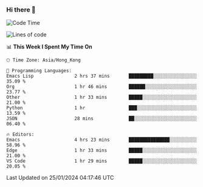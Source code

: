 ### Hi there 👋

<!--
**nicehiro/nicehiro** is a ✨ _special_ ✨ repository because its `README.md` (this file) appears on your GitHub profile.

Here are some ideas to get you started:

- 🔭 I’m currently working on ...
- 🌱 I’m currently learning ...
- 👯 I’m looking to collaborate on ...
- 🤔 I’m looking for help with ...
- 💬 Ask me about ...
- 📫 How to reach me: ...
- 😄 Pronouns: ...
- ⚡ Fun fact: ...
-->

<!--START_SECTION:waka-->
![Code Time](http://img.shields.io/badge/Code%20Time-199%20hrs%2013%20mins-blue)

![Lines of code](https://img.shields.io/badge/From%20Hello%20World%20I%27ve%20Written-2.6%20million%20lines%20of%20code-blue)

📊 **This Week I Spent My Time On** 

```text
🕑︎ Time Zone: Asia/Hong_Kong

💬 Programming Languages: 
Emacs Lisp               2 hrs 37 mins       █████████░░░░░░░░░░░░░░░░   35.09 % 
Org                      1 hr 46 mins        ██████░░░░░░░░░░░░░░░░░░░   23.77 % 
Other                    1 hr 33 mins        █████░░░░░░░░░░░░░░░░░░░░   21.00 % 
Python                   1 hr                ███░░░░░░░░░░░░░░░░░░░░░░   13.59 % 
JSON                     28 mins             ██░░░░░░░░░░░░░░░░░░░░░░░   06.40 % 

🔥 Editors: 
Emacs                    4 hrs 23 mins       ███████████████░░░░░░░░░░   58.96 % 
Edge                     1 hr 33 mins        █████░░░░░░░░░░░░░░░░░░░░   21.00 % 
VS Code                  1 hr 29 mins        █████░░░░░░░░░░░░░░░░░░░░   20.05 % 
```


 Last Updated on 25/01/2024 04:17:46 UTC
<!--END_SECTION:waka-->
